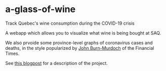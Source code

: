 # a-glass-of-wine
Track Quebec's wine consumption during the COVID-19 crisis

A webapp which allows you to visualize what wine is being bought at SAQ.

We also prvoide some province-level graphs of coronavirus cases and deaths, in the style popularized by 
[John Burn-Murdoch](https://twitter.com/jburnmurdoch/status/1245466314665271298) of the Financial Times.

See [this blogpost](https://blog.usejournal.com/a-glass-of-wine-may-help-quebecs-cure-for-coronavirus-blues-648e5f5e2a53?source=search_post---------0)
for a description of the project.
